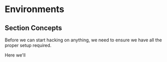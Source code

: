 # Environments

## Section Concepts

Before we can start hacking on anything, we need to ensure we have all the proper setup required. 

Here we'll 
